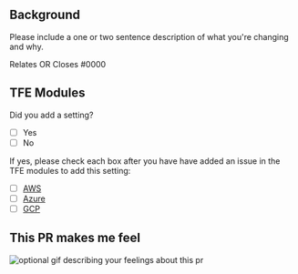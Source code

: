 ## Background

Please include a one or two sentence description of what you're changing and why.

Relates OR Closes #0000

## TFE Modules

Did you add a setting?

- [ ] Yes
- [ ] No 

If yes, please check each box after you have have added an issue in the TFE modules to add this setting:

- [ ] [AWS](https://github.com/hashicorp/terraform-aws-terraform-enterprise)
- [ ] [Azure](https://github.com/hashicorp/terraform-azurerm-terraform-enterprise)
- [ ] [GCP](https://github.com/hashicorp/terraform-google-terraform-enterprise)

## This PR makes me feel

![optional gif describing your feelings about this pr]()
